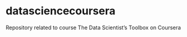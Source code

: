 datasciencecoursera
===================

Repository related to course The Data Scientist’s Toolbox on Coursera
